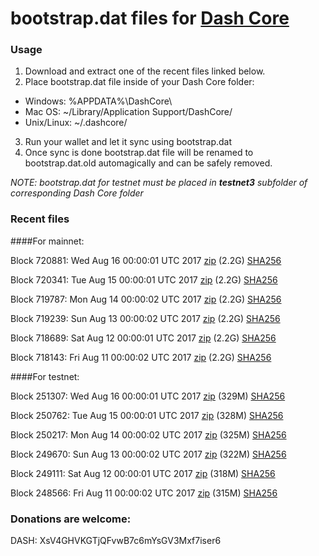 # bootstrap.dat files for [Dash Core](https://www.dash.org)

### Usage

1. Download and extract one of the recent files linked below.
2. Place bootstrap.dat file inside of your Dash Core folder:
 - Windows: %APPDATA%\DashCore\
 - Mac OS: ~/Library/Application Support/DashCore/
 - Unix/Linux: ~/.dashcore/
3. Run your wallet and let it sync using bootstrap.dat
4. Once sync is done bootstrap.dat file will be renamed to bootstrap.dat.old automagically and can be safely removed.

_NOTE: bootstrap.dat for testnet must be placed in **testnet3** subfolder of corresponding Dash Core folder_

### Recent files

####For mainnet:

Block 720881: Wed Aug 16 00:00:01 UTC 2017 [zip](https://transfer.sh/ByVIu/bootstrap.dat.20170816.zip) (2.2G) [SHA256](https://transfer.sh/mtF23/sha256.txt)

Block 720341: Tue Aug 15 00:00:01 UTC 2017 [zip](https://transfer.sh/Q5fjp/bootstrap.dat.20170815.zip) (2.2G) [SHA256](https://transfer.sh/UKiyI/sha256.txt)

Block 719787: Mon Aug 14 00:00:02 UTC 2017 [zip](https://transfer.sh/4U8NA/bootstrap.dat.20170814.zip) (2.2G) [SHA256](https://transfer.sh/XjDvp/sha256.txt)

Block 719239: Sun Aug 13 00:00:02 UTC 2017 [zip](https://transfer.sh/bBi0X/bootstrap.dat.20170813.zip) (2.2G) [SHA256](https://transfer.sh/gjj5M/sha256.txt)

Block 718689: Sat Aug 12 00:00:01 UTC 2017 [zip](https://transfer.sh/3Pewx/bootstrap.dat.20170812.zip) (2.2G) [SHA256](https://transfer.sh/U6jLL/sha256.txt)

Block 718143: Fri Aug 11 00:00:02 UTC 2017 [zip](https://transfer.sh/CRGlO/bootstrap.dat.20170811.zip) (2.2G) [SHA256](https://transfer.sh/6Wbzl/sha256.txt)

####For testnet:

Block 251307: Wed Aug 16 00:00:01 UTC 2017 [zip](https://transfer.sh/Ono6k/bootstrap.dat.20170816.zip) (329M) [SHA256](https://transfer.sh/oDUjY/sha256.txt)

Block 250762: Tue Aug 15 00:00:01 UTC 2017 [zip](https://transfer.sh/12LvI2/bootstrap.dat.20170815.zip) (328M) [SHA256](https://transfer.sh/WAEA9/sha256.txt)

Block 250217: Mon Aug 14 00:00:02 UTC 2017 [zip](https://transfer.sh/117uuf/bootstrap.dat.20170814.zip) (325M) [SHA256](https://transfer.sh/dG6CG/sha256.txt)

Block 249670: Sun Aug 13 00:00:02 UTC 2017 [zip](https://transfer.sh/17aAg/bootstrap.dat.20170813.zip) (322M) [SHA256](https://transfer.sh/DyBMg/sha256.txt)

Block 249111: Sat Aug 12 00:00:01 UTC 2017 [zip](https://transfer.sh/LNfb2/bootstrap.dat.20170812.zip) (318M) [SHA256](https://transfer.sh/Suyov/sha256.txt)

Block 248566: Fri Aug 11 00:00:02 UTC 2017 [zip](https://transfer.sh/14oIK1/bootstrap.dat.20170811.zip) (315M) [SHA256](https://transfer.sh/f225t/sha256.txt)

### Donations are welcome:

DASH: XsV4GHVKGTjQFvwB7c6mYsGV3Mxf7iser6
